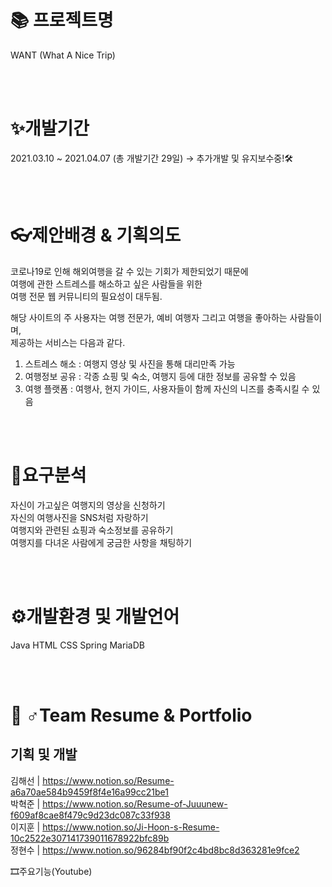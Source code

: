 📚 프로젝트명
===============
WANT (What A Nice Trip)

<br />
<br />

✨개발기간
==============
2021.03.10 ~ 2021.04.07 (총 개발기간 29일) → 추가개발 및 유지보수중!🛠

<br />
<br />

👓제안배경 & 기획의도
==============
코로나19로 인해 해외여행을 갈 수 있는 기회가 제한되었기 때문에  
여행에 관한 스트레스를 해소하고 싶은 사람들을 위한  
여행 전문 웹 커뮤니티의 필요성이 대두됨.

해당 사이트의 주 사용자는 여행 전문가, 예비 여행자 그리고 여행을 좋아하는 사람들이며,  
제공하는 서비스는 다음과 같다.  

1. 스트레스 해소 : 여행지 영상 및 사진을 통해 대리만족 가능  
2. 여행정보 공유 : 각종 쇼핑 및 숙소, 여행지 등에 대한 정보를 공유할 수 있음  
3. 여행 플랫폼 : 여행사, 현지 가이드, 사용자들이 함께 자신의 니즈를 충족시킬 수 있음  

<br />
<br />


🔎요구분석
=============
자신이 가고싶은 여행지의 영상을 신청하기  
자신의 여행사진을 SNS처럼 자랑하기  
여행지와 관련된 쇼핑과 숙소정보를 공유하기  
여행지를 다녀온 사람에게 궁금한 사항을 채팅하기  

<br />
<br />


⚙개발환경 및 개발언어
==================
Java HTML CSS Spring MariaDB

<br />
<br />


🤼 ♂Team Resume & Portfolio
==================
기획 및 개발  
--------------
김해선 | https://www.notion.so/Resume-a6a70ae584b9459f8f4e16a99cc21be1  
박혁준 | https://www.notion.so/Resume-of-Juuunew-f609af8cae8f479c9d23dc087c33f938  
이지훈 | https://www.notion.so/Ji-Hoon-s-Resume-10c2522e307141739011678922bfc89b  
정현수 | https://www.notion.so/96284bf90f2c4bd8bc8d363281e9fce2  



🎞주요기능(Youtube)
